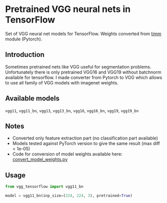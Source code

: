 # Pretrained VGG neural nets in TensorFlow
Set of VGG neural net models for TensorFlow. Weights converted from [timm](https://github.com/rwightman/pytorch-image-models/blob/master/timm/models/vgg.py) module (Pytorch).

## Introduction
Sometimes pretrained nets like VGG useful for segmentation problems. Unfortunately there is only pretrained VGG16 and VGG19 without batchnorm available for tensorflow.
I made converter from Pytorch to VGG which allows to use all family of VGG models with imagenet weights.

## Available models 
`vgg11`, `vgg11_bn`, `vgg13`, `vgg13_bn`, `vgg16`, `vgg16_bn`, `vgg19`, `vgg19_bn`

## Notes

* Converted only feature extraction part (no classification part available)
* Models tested against PyTorch version to give the same result (max diff < 1e-05)
* Code for conversion of model weights available here: [convert_model_weights.py](convert_model_weights.py)

## Usage

```python
from vgg_tensorflow import vgg11_bn

model = vgg11_bn(inp_size=(224, 224, 3), pretrained=True)
```